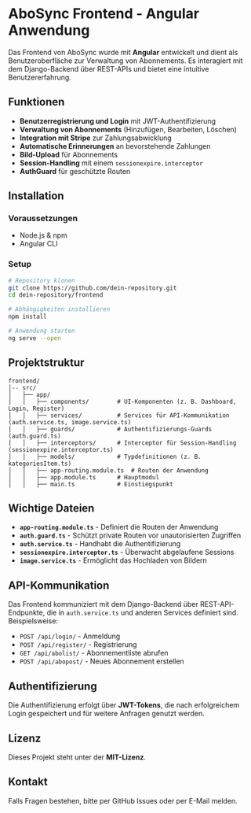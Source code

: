 # AboSync Frontend - Angular Anwendung

Das Frontend von AboSync wurde mit **Angular** entwickelt und dient als Benutzeroberfläche zur Verwaltung von Abonnements. Es interagiert mit dem Django-Backend über REST-APIs und bietet eine intuitive Benutzererfahrung.

## Funktionen
- **Benutzerregistrierung und Login** mit JWT-Authentifizierung
- **Verwaltung von Abonnements** (Hinzufügen, Bearbeiten, Löschen)
- **Integration mit Stripe** zur Zahlungsabwicklung
- **Automatische Erinnerungen** an bevorstehende Zahlungen
- **Bild-Upload** für Abonnements
- **Session-Handling** mit einem `sessionexpire.interceptor`
- **AuthGuard** für geschützte Routen

## Installation
### Voraussetzungen
- Node.js & npm
- Angular CLI

### Setup
```sh
# Repository klonen
git clone https://github.com/dein-repository.git
cd dein-repository/frontend

# Abhängigkeiten installieren
npm install

# Anwendung starten
ng serve --open
```

## Projektstruktur
```
frontend/
│-- src/
│   ├── app/
│   │   ├── components/        # UI-Komponenten (z. B. Dashboard, Login, Register)
│   │   ├── services/          # Services für API-Kommunikation (auth.service.ts, image.service.ts)
│   │   ├── guards/            # Authentifizierungs-Guards (auth.guard.ts)
│   │   ├── interceptors/      # Interceptor für Session-Handling (sessionexpire.interceptor.ts)
│   │   ├── models/            # Typdefinitionen (z. B. kategoriesItem.ts)
│   │   ├── app-routing.module.ts  # Routen der Anwendung
│   │   ├── app.module.ts      # Hauptmodul
│   │   ├── main.ts            # Einstiegspunkt
```

## Wichtige Dateien
- **`app-routing.module.ts`** - Definiert die Routen der Anwendung
- **`auth.guard.ts`** - Schützt private Routen vor unautorisierten Zugriffen
- **`auth.service.ts`** - Handhabt die Authentifizierung
- **`sessionexpire.interceptor.ts`** - Überwacht abgelaufene Sessions
- **`image.service.ts`** - Ermöglicht das Hochladen von Bildern

## API-Kommunikation
Das Frontend kommuniziert mit dem Django-Backend über REST-API-Endpunkte, die in `auth.service.ts` und anderen Services definiert sind. Beispielsweise:

- `POST /api/login/` - Anmeldung
- `POST /api/register/` - Registrierung
- `GET /api/abolist/` - Abonnementliste abrufen
- `POST /api/abopost/` - Neues Abonnement erstellen

## Authentifizierung
Die Authentifizierung erfolgt über **JWT-Tokens**, die nach erfolgreichem Login gespeichert und für weitere Anfragen genutzt werden.

## Lizenz
Dieses Projekt steht unter der **MIT-Lizenz**.

## Kontakt
Falls Fragen bestehen, bitte per GitHub Issues oder per E-Mail melden.

